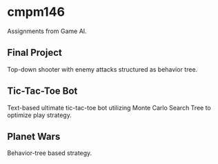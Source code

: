 # cmpm146
Assignments from Game AI.

## Final Project
Top-down shooter with enemy attacks structured as behavior tree.

## Tic-Tac-Toe Bot
Text-based ultimate tic-tac-toe bot utilizing Monte Carlo Search Tree to optimize play strategy.

## Planet Wars
Behavior-tree based strategy.
